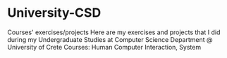 # University-CSD
Courses' exercises/projects
Here are my exercises and projects that I did during my Undergraduate Studies at Computer Science Department @ University of Crete
Courses: Human Computer Interaction, System
